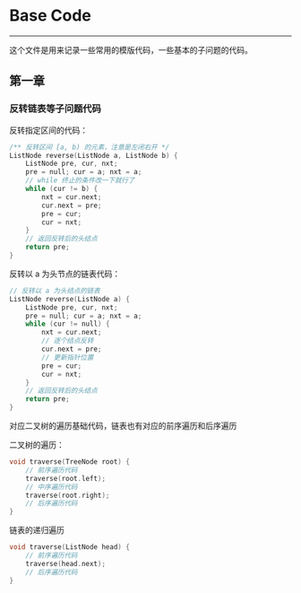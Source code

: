 # Base Code
---
这个文件是用来记录一些常用的模版代码，一些基本的子问题的代码。  


## 第一章
### 反转链表等子问题代码

反转指定区间的代码：

```cpp
/** 反转区间 [a, b) 的元素，注意是左闭右开 */
ListNode reverse(ListNode a, ListNode b) {
    ListNode pre, cur, nxt;
    pre = null; cur = a; nxt = a;
    // while 终止的条件改一下就行了
    while (cur != b) {
        nxt = cur.next;
        cur.next = pre;
        pre = cur;
        cur = nxt;
    }
    // 返回反转后的头结点
    return pre;
}
```

反转以 a 为头节点的链表代码：

```cpp
// 反转以 a 为头结点的链表
ListNode reverse(ListNode a) {
    ListNode pre, cur, nxt;
    pre = null; cur = a; nxt = a;
    while (cur != null) {
        nxt = cur.next;
        // 逐个结点反转
        cur.next = pre;
        // 更新指针位置
        pre = cur;
        cur = nxt;
    }
    // 返回反转后的头结点
    return pre;
}
```

对应二叉树的遍历基础代码，链表也有对应的前序遍历和后序遍历  

二叉树的遍历：
```cpp
void traverse(TreeNode root) {
    // 前序遍历代码
    traverse(root.left);
    // 中序遍历代码
    traverse(root.right);
    // 后序遍历代码
}
```
  
链表的递归遍历 
```cpp
void traverse(ListNode head) {
    // 前序遍历代码
    traverse(head.next);
    // 后序遍历代码
}
```



